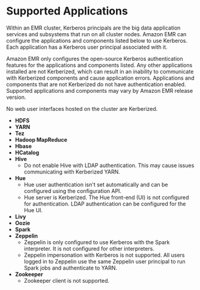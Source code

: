 # Supported Applications<a name="emr-kerberos-principals"></a>

Within an EMR cluster, Kerberos principals are the big data application services and subsystems that run on all cluster nodes\. Amazon EMR can configure the applications and components listed below to use Kerberos\. Each application has a Kerberos user principal associated with it\.

Amazon EMR only configures the open\-source Kerberos authentication features for the applications and components listed\. Any other applications installed are not Kerberized, which can result in an inability to communicate with Kerberized components and cause application errors\. Applications and components that are not Kerberized do not have authentication enabled\. Supported applications and components may vary by Amazon EMR release version\.

No web user interfaces hosted on the cluster are Kerberized\.
+ **HDFS**
+ **YARN**
+ **Tez**
+ **Hadoop MapReduce**
+ **Hbase**
+ **HCatalog**
+ **Hive**
  + Do not enable Hive with LDAP authentication\. This may cause issues communicating with Kerberized YARN\.
+ **Hue**
  + Hue user authentication isn't set automatically and can be configured using the configuration API\.
  + Hue server is Kerberized\. The Hue front\-end \(UI\) is not configured for authentication\. LDAP authentication can be configured for the Hue UI\. 
+ **Livy**
+ **Oozie**
+ **Spark**
+ **Zeppelin**
  + Zeppelin is only configured to use Kerberos with the Spark interpreter\. It is not configured for other interpreters\.
  + Zeppelin impersonation with Kerberos is not supported\. All users logged in to Zeppelin use the same Zeppelin user principal to run Spark jobs and authenticate to YARN\.
+ **Zookeeper**
  + Zookeeper client is not supported\.